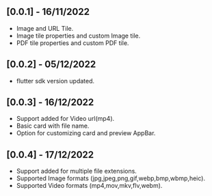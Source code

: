 ## [0.0.1] - 16/11/2022
* Image and URL Tile.
* Image tile properties and custom Image tile.
* PDF tile properties and custom PDF tile.
## [0.0.2] - 05/12/2022
* flutter sdk version updated.
## [0.0.3] - 16/12/2022
* Support added for Video url(mp4).
* Basic card with file name.
* Option for customizing card and preview AppBar.
## [0.0.4] - 17/12/2022
* Support added for multiple file extensions.
* Supported Image formats (jpg,jpeg,png,gif,webp,bmp,wbmp,heic).
* Supported Video formats (mp4,mov,mkv,flv,webm).